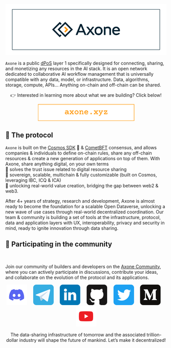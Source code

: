 [![axone github banner](/profile/static/axone-banner.png)](https://axone.xyz)

`Axone` is a public [dPoS](https://en.bitcoinwiki.org/wiki/DPoS) layer 1 specifically designed for connecting, sharing, and monetizing any resources in the AI stack.
It is an open network dedicated to collaborative AI workflow management that is universally compatible with any data, model, or infrastructure.
Data, algorithms, storage, compute, APIs… Anything on-chain and off-chain can be shared.

<p align="center">👉 Interested in learning more about what we are building? Click below!</p>

<p align="center"><a href="https://axone.xyz"><img alt="axone logo" src="/profile/static/axone-link-courier.png" /></a></p>

## 🔗 The protocol

`Axone` is built on the [Cosmos SDK](https://v1.cosmos.network/sdk) 💫 & [CometBFT](https://cometbft.com) consensus, and allows companies & individuals to define on-chain rules, share any off-chain resources & create a new generation of applications on top of them. With Axone, share anything digital, on your own terms
</br>🚀 solves the trust issue related to digital resource sharing
</br>🚀 sovereign, scalable, multichain & fully customizable (built on Cosmos, leveraging IBC, ICQ & ICA)
</br>🚀 unlocking real-world value creation, bridging the gap between web2 & web3.

After 4+ years of strategy, research and development, Axone is almost ready to become the foundation for a scalable Open Dataverse, unlocking a new wave of use cases through real-world decentralized coordination. Our team & community is building a set of tools at the infrastructure, protocol, data and application layers with UX, interoperability, privacy and security in mind, ready to ignite innovation through data sharing.

## 🙋 Participating in the community

<br/>

Join our community of builders and developers on the [Axone Community](https://github.com/axone-protocol/community), where you can actively participate in discussions, contribute your ideas, and collaborate on the evolution of the protocol and its applications.

<p align="center">
  <a href="https://discord.gg/axone"><img alt="discord" src="/profile/static/discord.svg" width="64" /></a>
  &nbsp; &nbsp;
  <a href="https://t.me/okp4network"><img alt="telegram" src="/profile/static/telegram.svg" width="64" /></a>
  &nbsp; &nbsp;
  <a href="https://www.linkedin.com/company/axone-protocol/"><img alt="linkedin" src="/profile/static/linkedin.svg" width="64" /></a>
  &nbsp; &nbsp;
  <a href="https://github.com/axone-protocol"><img alt="github" src="/profile/static/github.svg" width="64" /></a>
  &nbsp; &nbsp;
  <a href="https://twitter.com/axonexyz"><img alt="twitter" src="/profile/static/twitter.svg" width="64" /></a>
  &nbsp; &nbsp;
  <a href="https://blog.axone.xyz"><img alt="medium" src="/profile/static/medium.svg" width="64" /></a>
  &nbsp; &nbsp;
  <a href="https://www.youtube.com/channel/UCiOfcTaUyv2Szv4OQIepIvg"><img alt="youtube" src="/profile/static/youtube.svg" width="64" /></a>
</p>

<p align="center">The data-sharing infrastructure of tomorrow and the associated trillion-dollar industry will shape the future of mankind. Let’s make it decentralized!
</p>
